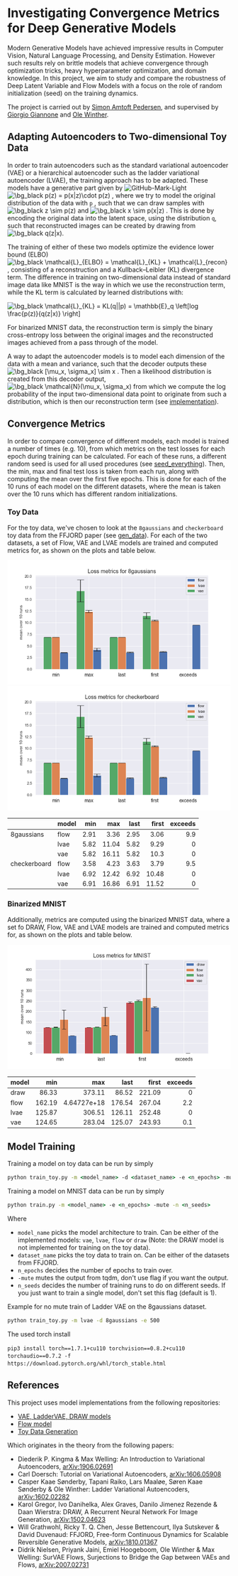 # Investigating Convergence Metrics for Deep Generative Models

Modern Generative Models have achieved impressive results in Computer Vision, Natural Language Processing, and Density Estimation. However such results rely on brittle models that achieve convergence through optimization tricks, heavy hyperparameter optimization, and domain knowledge. In this project, we aim to study and compare the robustness of Deep Latent Variable and Flow Models with a focus on the role of random initialization (seed) on the training dynamics.

The project is carried out by [Simon Amtoft Pedersen](https://github.com/simonamtoft), and supervised by [Giorgio Giannone](https://georgosgeorgos.github.io/) and [Ole Winther](https://orbit.dtu.dk/en/persons/ole-winther).


## Adapting Autoencoders to Two-dimensional Toy Data

In order to train autoencoders such as the standard variational autoencoder (VAE) or a hierarchical autoencoder such as the ladder variational autoencoder (LVAE), the training approach has to be adapted. These models have a generative part given by 
![GitHub-Mark-Light](https://user-images.githubusercontent.com/3369400/139447912-e0f43f33-6d9f-45f8-be46-2df5bbc91289.png#gh-dark-mode-only)
<img src="https://latex.codecogs.com/png.image?\dpi{120}&space;\bg_black&space;p(z)&space;=&space;p(x|z)\cdot&space;p(z)" title="\bg_black p(z) = p(x|z)\cdot p(z)" />
, where we try to model the original distribution of the data with `p`
, such that we can draw samples with 
<img src="https://latex.codecogs.com/png.image?\dpi{120}&space;\bg_black&space;z&space;\sim&space;p(z)" title="\bg_black z \sim p(z)" /> 
and 
<img src="https://latex.codecogs.com/png.image?\dpi{120}&space;\bg_black&space;x&space;\sim&space;p(x|z)" title="\bg_black x \sim p(x|z)" />
. This is done by encoding the original data into the latent space, using the distribution `q`, such that reconstructed images can be created by drawing from 
<img src="https://latex.codecogs.com/png.image?\dpi{120}&space;\bg_black&space;q(z|x)" title="\bg_black q(z|x)" />.

The training of either of these two models optimize the evidence lower bound (ELBO) 
<img src="https://latex.codecogs.com/png.image?\dpi{120}&space;\bg_black&space;\mathcal{L}_{ELBO}&space;=&space;\mathcal{L}_{KL}&space;&plus;&space;\mathcal{L}_{recon}" title="\bg_black \mathcal{L}_{ELBO} = \mathcal{L}_{KL} + \mathcal{L}_{recon}" />
, consisting of a reconstruction and a Kullback–Leibler (KL) divergence term. The difference in training on two-dimensional data instead of standard image data like MNIST is the way in which we use the reconstruction term, while the KL term is calculated by learned distributions with: 

<img src="https://latex.codecogs.com/png.image?\dpi{120}&space;\bg_black&space;\mathcal{L}_{KL}&space;=&space;KL(q||p)&space;=&space;\mathbb{E}_q&space;\left[log&space;\frac{p(z)}{q(z|x)}&space;\right]" title="\bg_black \mathcal{L}_{KL} = KL(q||p) = \mathbb{E}_q \left[log \frac{p(z)}{q(z|x)} \right]" /> 

For binarized MNIST data, the reconstruction term is simply the binary cross-entropy loss between the original images and the reconstructed images achieved from a pass through of the model. 

A way to adapt the autoencoder models is to model each dimension of the data with a mean and variance, such that the decoder outputs these 
<img src="https://latex.codecogs.com/png.image?\dpi{120}&space;\bg_black&space;[\mu_x,&space;\sigma_x]&space;\sim&space;x&space;" title="\bg_black [\mu_x, \sigma_x] \sim x " />
. Then a likelihood distribution is created from this decoder output, 
<img src="https://latex.codecogs.com/png.image?\dpi{120}&space;\bg_black&space;\mathcal{N}(\mu_x,&space;\sigma_x)" title="\bg_black \mathcal{N}(\mu_x, \sigma_x)" />
 from which we compute the log probability of the input two-dimensional data point to originate from such a distribution, which is then our reconstruction term (see [implementation](https://github.com/simonamtoft/generative-convergence/blob/main/trainers_toy/train_vae.py#L69)).



## Convergence Metrics
In order to compare convergence of different models, each model is trained a number of times (e.g. 10), from which metrics on the test losses for each epoch during training can be calculated. For each of these runs, a different random seed is used for all used procedures (see [seed_everything](https://github.com/simonamtoft/generative-convergence/blob/main/lib/random_seed.py)). Then, the min, max and final test loss is taken from each run, along with computing the mean over the first five epochs. This is done for each of the 10 runs of each model on the different datasets, where the mean is taken over the 10 runs which has different random initializations.


### Toy Data
For the toy data, we've chosen to look at the `8gaussians` and `checkerboard` toy data from the FFJORD paper (see [gen_data](https://github.com/simonamtoft/generative-convergence/blob/main/lib/gen_data.py#L18)). For each of the two datasets, a set of Flow, VAE and LVAE models are trained and computed metrics for, as shown on the plots and table below.


![metrics 8gaussians](./losses/metrics_8gaussians.png)
![metrics checkerboard](./losses/metrics_checkerboard.png)


|               | model   |   min |   max |   last |   first |   exceeds |
|---------------|:--------|------:|------:|-------:|--------:|----------:|
|  8gaussians   | flow    |  2.91 |  3.36 |   2.95 |    3.06 |       9.9 |
|               | lvae    |  5.82 | 11.04 |   5.82 |    9.29 |       0   |
|               | vae     |  5.82 | 16.11 |   5.82 |   10.3  |       0   |
|  checkerboard | flow    |  3.58 |  4.23 |   3.63 |    3.79 |       9.5 |
|               | lvae    |  6.92 | 12.42 |   6.92 |   10.48 |       0   |
|               | vae     |  6.91 | 16.86 |   6.91 |   11.52 |       0   |

### Binarized MNIST 

Additionally, metrics are computed using the binarized MNIST data, where a set fo DRAW, Flow, VAE and LVAE models are trained and computed metrics for, as shown on the plots and table below.

![metrics mnist](./losses/metrics_mnist.png)

| model   |    min |           max |   last |   first |   exceeds |
|:--------|-------:|--------------:|-------:|--------:|----------:|
| draw    |  86.33 | 373.11        |  86.52 |  221.09 |       0   |
| flow    | 162.19 | 4.64727e+18   | 176.54 |  267.04 |       2.2 |
| lvae    | 125.87 | 306.51        | 126.11 |  252.48 |       0   |
| vae     | 124.65 | 283.04        | 125.07 |  243.93 |       0.1 |


## Model Training

Training a model on toy data can be run by simply

```cmd
python train_toy.py -m <model_name> -d <dataset_name> -e <n_epochs> -mute -n <n_seeds>
```

Training a model on MNIST data can be run by simply

```cmd
python train.py -m <model_name> -e <n_epochs> -mute -n <n_seeds>
```


Where

- `model_name` picks the model architecture to train. Can be either of the implemented models: `vae`, `lvae`, `flow` or `draw` (Note: the DRAW model is not implemented for training on the toy data).
- `dataset_name` picks the toy data to train on. Can be either of the datasets from FFJORD.
- `n_epochs` decides the number of epochs to train over.
- `-mute` mutes the output from tqdm, don't use flag if you want the output.
- `n_seeds` decides the number of training runs to do on different seeds. If you just want to train a single model, don't set this flag (default is 1).

Example for no mute train of Ladder VAE on the 8gaussians dataset.

```cmd
python train_toy.py -m lvae -d 8gaussians -e 500
```

The used torch install

```pip3 install torch==1.7.1+cu110 torchvision==0.8.2+cu110 torchaudio==0.7.2 -f https://download.pytorch.org/whl/torch_stable.html```


## References
This project uses model implementations from the following repositories:

- [VAE, LadderVAE, DRAW models](https://github.com/simonamtoft/recurrence-and-attention-latent-variable-models)
- [Flow model](https://github.com/didriknielsen/survae_flows)
- [Toy Data Generation](https://github.com/simonamtoft/tfde-tfp/blob/main/datasets/toy_data.py)

Which originates in the theory from the following papers:

- Diederik P. Kingma & Max Welling: An Introduction to Variational Autoencoders, [arXiv:1906.02691](https://arxiv.org/abs/1906.02691)
- Carl Doersch: Tutorial on Variational Autoencoders, [arXiv:1606.05908](https://arxiv.org/abs/1606.05908)
- Casper Kaae Sønderby, Tapani Raiko, Lars Maaløe, Søren Kaae Sønderby & Ole Winther: Ladder Variational Autoencoders, [arXiv:1602.02282](https://arxiv.org/abs/1602.02282)
- Karol Gregor, Ivo Danihelka, Alex Graves, Danilo Jimenez Rezende & Daan Wierstra: DRAW, A Recurrent Neural Network For Image Generation, [arXiv:1502.04623](https://arxiv.org/abs/1502.04623)
- Will Grathwohl, Ricky T. Q. Chen, Jesse Bettencourt, Ilya Sutskever & David Duvenaud: FFJORD, Free-form Continuous Dynamics for Scalable Reversible Generative Models, [	arXiv:1810.01367](https://arxiv.org/abs/1810.01367)
- Didrik Nielsen, Priyank Jaini, Emiel Hoogeboom, Ole Winther & Max Welling: SurVAE Flows, Surjections to Bridge the Gap between VAEs and Flows, [arXiv:2007.02731](https://arxiv.org/abs/2007.02731)
